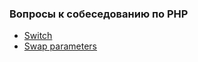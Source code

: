 ### Вопросы к собеседованию по PHP

- [Switch][php-switch]
- [Swap parameters][php-swap]

[php-switch]: ./switch/index.md
[php-swap]: ./swap/index.md
